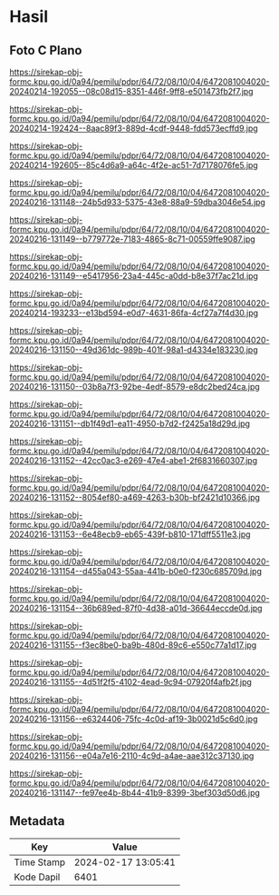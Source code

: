 # Hasil

## Foto C Plano

https://sirekap-obj-formc.kpu.go.id/0a94/pemilu/pdpr/64/72/08/10/04/6472081004020-20240214-192055--08c08d15-8351-446f-9ff8-e501473fb2f7.jpg

https://sirekap-obj-formc.kpu.go.id/0a94/pemilu/pdpr/64/72/08/10/04/6472081004020-20240214-192424--8aac89f3-889d-4cdf-9448-fdd573ecffd9.jpg

https://sirekap-obj-formc.kpu.go.id/0a94/pemilu/pdpr/64/72/08/10/04/6472081004020-20240214-192605--85c4d6a9-a64c-4f2e-ac51-7d7178076fe5.jpg

https://sirekap-obj-formc.kpu.go.id/0a94/pemilu/pdpr/64/72/08/10/04/6472081004020-20240216-131148--24b5d933-5375-43e8-88a9-59dba3046e54.jpg

https://sirekap-obj-formc.kpu.go.id/0a94/pemilu/pdpr/64/72/08/10/04/6472081004020-20240216-131149--b779772e-7183-4865-8c71-00559ffe9087.jpg

https://sirekap-obj-formc.kpu.go.id/0a94/pemilu/pdpr/64/72/08/10/04/6472081004020-20240216-131149--e5417956-23a4-445c-a0dd-b8e37f7ac21d.jpg

https://sirekap-obj-formc.kpu.go.id/0a94/pemilu/pdpr/64/72/08/10/04/6472081004020-20240214-193233--e13bd594-e0d7-4631-86fa-4cf27a7f4d30.jpg

https://sirekap-obj-formc.kpu.go.id/0a94/pemilu/pdpr/64/72/08/10/04/6472081004020-20240216-131150--49d361dc-989b-401f-98a1-d4334e183230.jpg

https://sirekap-obj-formc.kpu.go.id/0a94/pemilu/pdpr/64/72/08/10/04/6472081004020-20240216-131150--03b8a7f3-92be-4edf-8579-e8dc2bed24ca.jpg

https://sirekap-obj-formc.kpu.go.id/0a94/pemilu/pdpr/64/72/08/10/04/6472081004020-20240216-131151--db1f49d1-ea11-4950-b7d2-f2425a18d29d.jpg

https://sirekap-obj-formc.kpu.go.id/0a94/pemilu/pdpr/64/72/08/10/04/6472081004020-20240216-131152--42cc0ac3-e269-47e4-abe1-2f6831660307.jpg

https://sirekap-obj-formc.kpu.go.id/0a94/pemilu/pdpr/64/72/08/10/04/6472081004020-20240216-131152--8054ef80-a469-4263-b30b-bf2421d10366.jpg

https://sirekap-obj-formc.kpu.go.id/0a94/pemilu/pdpr/64/72/08/10/04/6472081004020-20240216-131153--6e48ecb9-eb65-439f-b810-171dff5511e3.jpg

https://sirekap-obj-formc.kpu.go.id/0a94/pemilu/pdpr/64/72/08/10/04/6472081004020-20240216-131154--d455a043-55aa-441b-b0e0-f230c685709d.jpg

https://sirekap-obj-formc.kpu.go.id/0a94/pemilu/pdpr/64/72/08/10/04/6472081004020-20240216-131154--36b689ed-87f0-4d38-a01d-36644eccde0d.jpg

https://sirekap-obj-formc.kpu.go.id/0a94/pemilu/pdpr/64/72/08/10/04/6472081004020-20240216-131155--f3ec8be0-ba9b-480d-89c6-e550c77a1d17.jpg

https://sirekap-obj-formc.kpu.go.id/0a94/pemilu/pdpr/64/72/08/10/04/6472081004020-20240216-131155--4d51f2f5-4102-4ead-9c94-07920f4afb2f.jpg

https://sirekap-obj-formc.kpu.go.id/0a94/pemilu/pdpr/64/72/08/10/04/6472081004020-20240216-131156--e6324406-75fc-4c0d-af19-3b0021d5c6d0.jpg

https://sirekap-obj-formc.kpu.go.id/0a94/pemilu/pdpr/64/72/08/10/04/6472081004020-20240216-131156--e04a7e16-2110-4c9d-a4ae-aae312c37130.jpg

https://sirekap-obj-formc.kpu.go.id/0a94/pemilu/pdpr/64/72/08/10/04/6472081004020-20240216-131147--fe97ee4b-8b44-41b9-8399-3bef303d50d6.jpg


## Metadata

| Key        | Value               |
| ---------- | ------------------- |
| Time Stamp | 2024-02-17 13:05:41 |
| Kode Dapil | 6401                |



